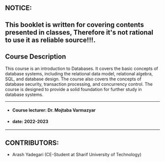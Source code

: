 ## NOTICE:

This booklet is written for covering contents presented in classes, Therefore it's not rational to use it as reliable
source!!!.
---
## Course Description

This course is an introduction to Databases. It covers the basic concepts of database systems, including the relational
data model, relational algebra, SQL, and database design. The course also covers the concepts of database security,
transaction processing, and concurrency control. The course is designed to provide a solid foundation for further study
in database systems.

---

- #### **Course lecturer:** Dr. Mojtaba Varmazyar
- #### **date**: 2022-2023

---
## CONTRIBUTORS:
- Arash Yadegari (CE-Student at Sharif University of Technology)


